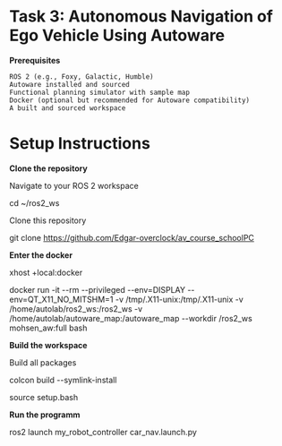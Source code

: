 
# Task 3: Autonomous Navigation of Ego Vehicle Using Autoware

**Prerequisites**

    ROS 2 (e.g., Foxy, Galactic, Humble)
    Autoware installed and sourced
    Functional planning simulator with sample map
    Docker (optional but recommended for Autoware compatibility)
    A built and sourced workspace

# Setup Instructions

**Clone the repository**

Navigate to your ROS 2 workspace

cd ~/ros2_ws

Clone this repository

git clone https://github.com/Edgar-overclock/av_course_schoolPC

**Enter the docker**

xhost +local:docker

docker run -it --rm --privileged --env=DISPLAY --env=QT_X11_NO_MITSHM=1 -v /tmp/.X11-unix:/tmp/.X11-unix -v /home/autolab/ros2_ws:/ros2_ws -v /home/autolab/autoware_map:/autoware_map --workdir /ros2_ws mohsen_aw:full bash

**Build the workspace**

Build all packages

colcon build --symlink-install

source setup.bash

**Run the programm**

ros2 launch my_robot_controller car_nav.launch.py
